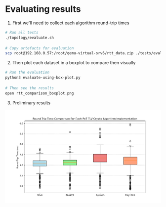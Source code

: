 # Evaluating results

1. First we'll need to collect each algorithm round-trip times
```bash
# Run all tests
./topology/evaluate.sh

# Copy artefacts for evaluation
scp root@192.168.0.57:/root/qemu-virtual-srv6/rtt_data.zip ./tests/evaluation/
```

2. Then plot each dataset in a boxplot to compare then visually

```bash
# Run the evaluation
python3 evaluate-using-box-plot.py

# Then see the results
open rtt_comparison_boxplot.png
```

3. Preliminary results

<div align="center"><img src="./rtt_comparison_boxplot.png" /></div>
